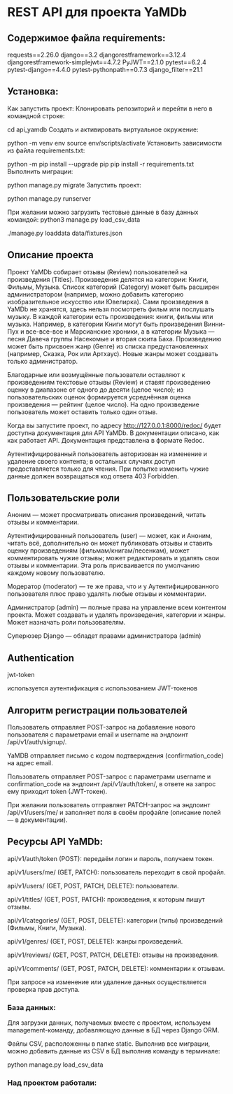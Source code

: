 # REST API для проекта YaMDb

## Содержимое файла requirements:

requests==2.26.0
django==3.2
djangorestframework==3.12.4
djangorestframework-simplejwt==4.7.2
PyJWT==2.1.0
pytest==6.2.4
pytest-django==4.4.0
pytest-pythonpath==0.7.3
django_filter==21.1

## Установка:
Как запустить проект:
Клонировать репозиторий и перейти в него в командной строке:

cd api_yamdb
Cоздать и активировать виртуальное окружение:

python -m venv env
source env/scripts/activate
Установить зависимости из файла requirements.txt:

python -m pip install --upgrade pip
pip install -r requirements.txt
Выполнить миграции:

python manage.py migrate
Запустить проект:

python manage.py runserver

При желании можно загрузить тестовые данные в базу данных командой:
python3 manage.py load_csv_data

./manage.py loaddata data/fixtures.json

## Описание проекта

Проект YaMDb собирает отзывы (Review) пользователей на произведения (Titles). Произведения делятся на категории: Книги, Фильмы, Музыка. Список категорий (Category) может быть расширен администратором (например, можно добавить категорию изобразительное искусство или Ювелирка).
Сами произведения в YaMDb не хранятся, здесь нельзя посмотреть фильм или послушать музыку.
В каждой категории есть произведения: книги, фильмы или музыка. Например, в категории Книги могут быть произведения Винни-Пух и все-все-все и Марсианские хроники, а в категории Музыка — песня Давеча группы Насекомые и вторая сюита Баха.
Произведению может быть присвоен жанр (Genre) из списка предустановленных (например, Сказка, Рок или Артхаус). Новые жанры может создавать только администратор.

Благодарные или возмущённые пользователи оставляют к произведениям текстовые отзывы (Review) и ставят произведению оценку в диапазоне от одного до десяти (целое число); из пользовательских оценок формируется усреднённая оценка произведения — рейтинг (целое число). На одно произведение пользователь может оставить только один отзыв.

Когда вы запустите проект, по адресу http://127.0.0.1:8000/redoc/ будет доступна документация для API YaMDb. В документации описано, как как работает API. Документация представлена в формате Redoc.

Аутентифицированный пользователь авторизован на изменение и удаление своего контента; в остальных случаях доступ предоставляется только для чтения. При попытке изменить чужие данные должен возвращаться код ответа 403 Forbidden.

## Пользовательские роли

Аноним — может просматривать описания произведений, читать отзывы и комментарии.

Аутентифицированный пользователь (user) — может, как и Аноним, читать всё, дополнительно он может публиковать отзывы и ставить оценку произведениям (фильмам/книгам/песенкам), может комментировать чужие отзывы; может редактировать и удалять свои отзывы и комментарии. Эта роль присваивается по умолчанию каждому новому пользователю.

Модератор (moderator) — те же права, что и у Аутентифицированного пользователя плюс право удалять любые отзывы и комментарии.

Администратор (admin) — полные права на управление всем контентом проекта. Может создавать и удалять произведения, категории и жанры. Может назначать роли пользователям.

Суперюзер Django — обладет правами администратора (admin)

## Authentication

jwt-token

используется аутентификация с использованием JWT-токенов

## Алгоритм регистрации пользователей

Пользователь отправляет POST-запрос на добавление нового пользователя с параметрами email и username на эндпоинт /api/v1/auth/signup/.

YaMDB отправляет письмо с кодом подтверждения (confirmation_code) на адрес email.

Пользователь отправляет POST-запрос с параметрами username и confirmation_code на эндпоинт /api/v1/auth/token/, в ответе на запрос ему приходит token (JWT-токен).

При желании пользователь отправляет PATCH-запрос на эндпоинт /api/v1/users/me/ и заполняет поля в своём профайле (описание полей — в документации).

## Ресурсы API YaMDb:

api/v1/auth/token (POST): передаём логин и пароль, получаем токен.

api/v1/users/me/ (GET, PATCH): пользователь переходит в свой профайл.

api/v1/users/ (GET, POST, PATCH, DELETE): пользователи.

api/v1/titles/ (GET, POST, PATCH): произведения, к которым пишут отзывы.

api/v1/categories/ (GET, POST, DELETE): категории (типы) произведений (Фильмы, Книги, Музыка).

api/v1/genres/ (GET, POST, DELETE): жанры произведений. 

api/v1/reviews/ (GET, POST, PATCH, DELETE): отзывы на произведения.

api/v1/comments/ (GET, POST, PATCH, DELETE): комментарии к отзывам. 

При запросе на изменение или удаление данных осуществляется проверка прав доступа.

### База данных:

Для загрузки данных, получаемых вместе с проектом, используем management-команду, добавляющую данные в БД через Django ORM.

Файлы CSV, расположенны в папке static. Выполнив все миграции, можно добавить данные из CSV в БД выполнив команду в терминале:

python manage.py load_csv_data


### Над проектом работали: